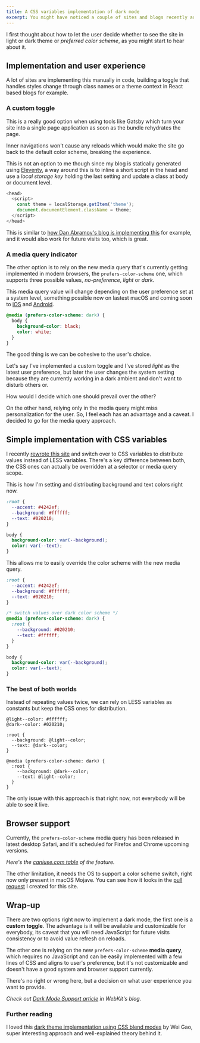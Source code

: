 ```yaml
---
title: A CSS variables implementation of dark mode
excerpt: You might have noticed a couple of sites and blogs recently added a dark mode feature. Before jumping into the dark wagon, I decided to explore options and different approaches for this both, in the technical as in the user experience side.
---
```


I first thought about how to let the user decide whether to see the site in light or dark theme or _preferred color scheme_, as you might start to hear about it.

## Implementation and user experience

A lot of sites are implementing this manually in code, building a toggle that handles styles change through class names or a theme context in React based blogs for example.

### A custom toggle

This is a really good option when using tools like Gatsby which turn your site into a single page application as soon as the bundle rehydrates the page.

Inner navigations won't cause any reloads which would make the site go back to the default color scheme, breaking the experience.

This is not an option to me though since my blog is statically generated using [Eleventy](//11ty.io), a way around this is to inline a short script in the head and use a _local storage key_ holding the last setting and update a class at body or document level.

```js
<head>
  <script>
    const theme = localStorage.getItem('theme');
    document.documentElement.className = theme;
  </script>
</head>
```

This is similar to [how Dan Abramov's blog is implementing this](//github.com/gaearon/overreacted.io/blob/1224fd17cb1fd0d80f123d450ac8eee54c759786/src/html.js#L26) for example, and it would also work for future visits too, which is great.

### A media query indicator

The other option is to rely on the new media query that's currently getting implemented in modern browsers, the `prefers-color-scheme` one, which supports three possible values, _no-preference_, _light_ or _dark_.

This media query value will change depending on the user preference set at a system level, something possible now on lastest macOS and coming soon to [iOS](//www.theverge.com/2019/5/28/18642596/apple-ios-13-dark-mode-reminders-apps-screenshots-leak) and [Android](//www.theverge.com/2019/5/7/18530599/google-android-q-features-hands-on-dark-mode-gestures-accessibility-io-2019).

```css
@media (prefers-color-scheme: dark) {
  body {
    background-color: black;
    color: white;
  }
}
```

The good thing is we can be cohesive to the user's choice.

Let's say I've implemented a custom toggle and I've stored _light_ as the latest user preference, but later the user changes the system setting because they are currently working in a dark ambient and don't want to disturb others or.

How would I decide which one should prevail over the other?

On the other hand, relying only in the media query might miss personalization for the user. So, I feel each has an advantage and a caveat. I decided to go for the media query approach.

## Simple implementation with CSS variables

I recently [rewrote this site](/2019/05/new-site-who-dis/) and switch over to CSS variables to distribute values instead of LESS variables. There's a key difference between both, the CSS ones can actually be overridden at a selector or media query scope.

This is how I'm setting and distributing background and text colors right now.

```css
:root {
  --accent: #4242ef;
  --background: #ffffff;
  --text: #020210;
}

body {
  background-color: var(--background);
  color: var(--text);
}
```

This allows me to easily override the color scheme with the new media query.

```css
:root {
  --accent: #4242ef;
  --background: #ffffff;
  --text: #020210;
}

/* switch values over dark color scheme */
@media (prefers-color-scheme: dark) {
  :root {
    --background: #020210;
    --text: #ffffff;
  }
}

body {
  background-color: var(--background);
  color: var(--text);
}
```

### The best of both worlds

Instead of repeating values twice, we can rely on LESS variables as constants but keep the CSS ones for distribution.

```less
@light--color: #ffffff;
@dark--color: #020210;

:root {
  --background: @light--color;
  --text: @dark--color;
}

@media (prefers-color-scheme: dark) {
  :root {
    --background: @dark--color;
    --text: @light--color;
  }
}
```

The only issue with this approach is that right now, not everybody will be able to see it live.

## Browser support

Currently, the `prefers-color-scheme` media query has been released in latest desktop Safari, and it's scheduled for Firefox and Chrome upcoming versions.

_Here's the [caniuse.com table](//caniuse.com/#feat=prefers-color-scheme) of the feature._

The other limitation, it needs the OS to support a color scheme switch, right now only present in macOS Mojave. You can see how it looks in the [pull request](//github.com/jeremenichelli/personal-site/pull/13) I created for this site.

## Wrap-up

There are two options right now to implement a dark mode, the first one is a **custom toggle**. The advantage is it will be available and customizable for everybody, its caveat that you will need JavaScript for future visits consistency or to avoid value refresh on reloads.

The other one is relying on the new `prefers-color-scheme` **media query**, which requires no JavaScript and can be easily implemented with a few lines of CSS and aligns to user's preference, but it's not customizable and doesn't have a good system and browser support currently.

There's no right or wrong here, but a decision on what user experience you want to provide.

_Check out [Dark Mode Support article](//webkit.org/blog/8840/dark-mode-support-in-webkit/) in WebKit's blog._

### Further reading

I loved this [dark theme implementation using CSS blend modes](//dev.wgao19.cc/2019-05-04__sun-moon-blending-mode/) by Wei Gao, super interesting approach and well-explained theory behind it.
